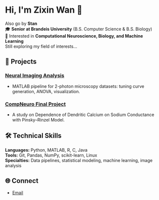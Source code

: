 # Hi, I'm Zixin Wan 👋 
Also go by **Stan**   
🎓 **Senior at Brandeis University** (B.S. Computer Science & B.S. Biology)  
🧬 Interested in **Computational Neuroscience, Biology, and Machine Learning**  
Still exploring my field of interests...

## 📂 Projects
### [**Neural Imaging Analysis**](https://github.com/stanzixinwan/vhlab-tpdirection-matlab) ###
   - MATLAB pipeline for 2-photon microscopy datasets: tuning curve generation, ANOVA, visualization.
### [CompNeuro Final Project](https://github.com/stanzixinwan/comp-neuro-final-project) ###
   - A study on Dependence of Dendritic Calcium on Sodium Conductance with Pinsky–Rinzel Model.

## 🛠️ Technical Skills
**Languages:** Python, MATLAB, R, C, Java  
**Tools:** Git, Pandas, NumPy, scikit-learn, Linux  
**Specialties:** Data pipelines, statistical modeling, machine learning, image analysis

## 🌐 Connect
- [Email](mailto:zixinwan@brandeis.edu)

<!--
**stanzixinwan/stanzixinwan** is a ✨ _special_ ✨ repository because its `README.md` (this file) appears on your GitHub profile.

Here are some ideas to get you started:

- 🔭 I’m currently working on ...
- 🌱 I’m currently learning ...
- 👯 I’m looking to collaborate on ...
- 🤔 I’m looking for help with ...
- 💬 Ask me about ...
- 📫 How to reach me: ...
- 😄 Pronouns: ...
- ⚡ Fun fact: ...
-->
